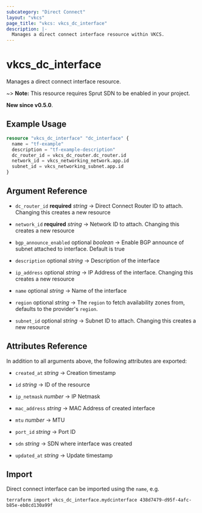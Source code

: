 ```yaml
---
subcategory: "Direct Connect"
layout: "vkcs"
page_title: "vkcs: vkcs_dc_interface"
description: |-
  Manages a direct connect interface resource within VKCS.
---
```


# vkcs_dc_interface

Manages a direct connect interface resource.

~> **Note:** This resource requires Sprut SDN to be enabled in your project.

**New since v0.5.0**.

## Example Usage
```terraform
resource "vkcs_dc_interface" "dc_interface" {
  name = "tf-example"
  description = "tf-example-description"
  dc_router_id = vkcs_dc_router.dc_router.id
  network_id = vkcs_networking_network.app.id
  subnet_id = vkcs_networking_subnet.app.id
}
```

## Argument Reference
- `dc_router_id` **required** *string* &rarr;  Direct Connect Router ID to attach. Changing this creates a new resource

- `network_id` **required** *string* &rarr;  Network ID to attach. Changing this creates a new resource

- `bgp_announce_enabled` optional *boolean* &rarr;  Enable BGP announce of subnet attached to interface. Default is true

- `description` optional *string* &rarr;  Description of the interface

- `ip_address` optional *string* &rarr;  IP Address of the interface. Changing this creates a new resource

- `name` optional *string* &rarr;  Name of the interface

- `region` optional *string* &rarr;  The `region` to fetch availability zones from, defaults to the provider's `region`.

- `subnet_id` optional *string* &rarr;  Subnet ID to attach. Changing this creates a new resource


## Attributes Reference
In addition to all arguments above, the following attributes are exported:
- `created_at` *string* &rarr;  Creation timestamp

- `id` *string* &rarr;  ID of the resource

- `ip_netmask` *number* &rarr;  IP Netmask

- `mac_address` *string* &rarr;  MAC Address of created interface

- `mtu` *number* &rarr;  MTU

- `port_id` *string* &rarr;  Port ID

- `sdn` *string* &rarr;  SDN where interface was created

- `updated_at` *string* &rarr;  Update timestamp



## Import

Direct connect interface can be imported using the `name`, e.g.
```shell
terraform import vkcs_dc_interface.mydcinterface 438d7479-d95f-4afc-b85e-eb8cd130a99f
```
